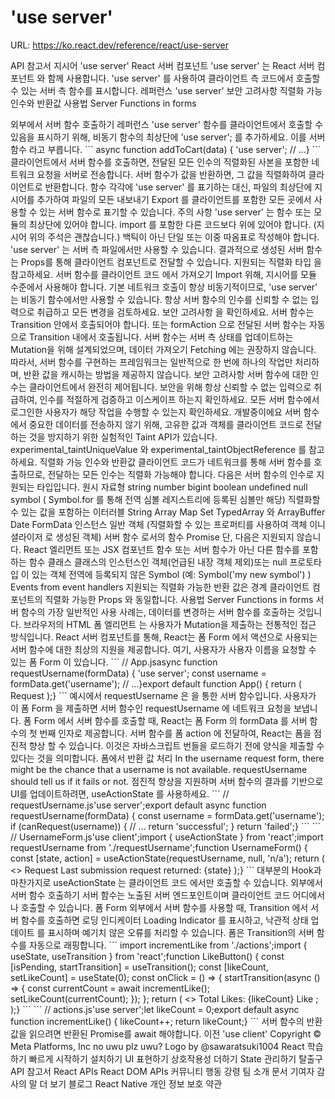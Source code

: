 # 'use server'

URL: https://ko.react.dev/reference/react/use-server

API 참고서
지시어
'use server'
React 서버 컴포넌트
'use server'
는
React 서버 컴포넌트
와 함께 사용합니다.
'use server'
를 사용하여 클라이언트 측 코드에서 호출할 수 있는 서버 측 함수를 표시합니다.
레퍼런스
'use server'
보안 고려사항
직렬화 가능 인수와 반환값
사용법
Server Functions in forms
<form>
외부에서 서버 함수 호출하기
레퍼런스
'use server'
함수를 클라이언트에서 호출할 수 있음을 표시하기 위해, 비동기 함수의 최상단에
'use server';
를 추가하세요. 이를
서버 함수
라고 부릅니다.
```
async function addToCart(data) {  'use server';  // ...}
```
클라이언트에서 서버 함수를 호출하면, 전달된 모든 인수의 직렬화된 사본을 포함한 네트워크 요청을 서버로 전송합니다. 서버 함수가 값을 반환하면, 그 값을 직렬화하여 클라이언트로 반환합니다.
함수 각각에
'use server'
를 표기하는 대신, 파일의 최상단에 지시어를 추가하여 파일의 모든 내보내기
Export
를 클라이언트를 포함한 모든 곳에서 사용할 수 있는 서버 함수로 표기할 수 있습니다.
주의 사항
'use server'
는 함수 또는 모듈의 최상단에 있어야 합니다.
import
를 포함한 다른 코드보다 위에 있어야 합니다. (지시어 위의 주석은 괜찮습니다.) 백틱이 아닌 단일 또는 이중 따옴표로 작성해야 합니다.
'use server'
는 서버 측 파일에서만 사용할 수 있습니다. 결과적으로 생성된 서버 함수는 Props를 통해 클라이언트 컴포넌트로 전달할 수 있습니다. 지원되는
직렬화 타입
을 참고하세요.
서버 함수를
클라이언트 코드
에서 가져오기
Import
위해, 지시어를 모듈 수준에서 사용해야 합니다.
기본 네트워크 호출이 항상 비동기적이므로,
'use server'
는 비동기 함수에서만 사용할 수 있습니다.
항상 서버 함수의 인수를 신뢰할 수 없는 입력으로 취급하고 모든 변경을 검토하세요.
보안 고려사항
을 확인하세요.
서버 함수는
Transition
안에서 호출되어야 합니다.
<form action>
또는
formAction
으로 전달된 서버 함수는 자동으로 Transition 내에서 호출됩니다.
서버 함수는 서버 측 상태를 업데이트하는 Mutation을 위해 설계되었으며, 데이터 가져오기
Fetching
에는 권장하지 않습니다. 따라서, 서버 함수를 구현하는 프레임워크는 일반적으로 한 번에 하나의 작업만 처리하며, 반환 값을 캐시하는 방법을 제공하지 않습니다.
보안 고려사항
서버 함수에 대한 인수는 클라이언트에서 완전히 제어됩니다. 보안을 위해 항상 신뢰할 수 없는 입력으로 취급하여, 인수를 적절하게 검증하고 이스케이프 하는지 확인하세요.
모든 서버 함수에서 로그인한 사용자가 해당 작업을 수행할 수 있는지 확인하세요.
개발중이에요
서버 함수에서 중요한 데이터를 전송하지 않기 위해, 고유한 값과 객체를 클라이언트 코드로 전달하는 것을 방지하기 위한 실험적인 Taint API가 있습니다.
experimental_taintUniqueValue
와
experimental_taintObjectReference
를 참고하세요.
직렬화 가능 인수와 반환값
클라이언트 코드가 네트워크를 통해 서버 함수를 호출하므로, 전달하는 모든 인수는 직렬화 가능해야 합니다.
다음은 서버 함수의 인수로 지원되는 타입입니다.
원시 자료형
string
number
bigint
boolean
undefined
null
symbol
(
Symbol.for
를 통해 전역 심볼 레지스트리에 등록된 심볼만 해당)
직렬화할 수 있는 값을 포함하는 이터러블
String
Array
Map
Set
TypedArray
와
ArrayBuffer
Date
FormData
인스턴스
일반
객체
(직렬화할 수 있는 프로퍼티를 사용하여
객체 이니셜라이저
로 생성된 객체)
서버 함수
로서의 함수
Promise
단, 다음은 지원되지 않습니다.
React 엘리먼트 또는
JSX
컴포넌트 함수 또는 서버 함수가 아닌 다른 함수를 포함하는 함수
클래스
클래스의 인스턴스인 객체(언급된 내장 객체 제외)또는
null 프로토타입
이 있는 객체
전역에 등록되지 않은 Symbol (예:
Symbol('my new symbol')
)
Events from event handlers
지원되는 직렬화 가능한 반환 값은 경계 클라이언트 컴포넌트의
직렬화 가능한 Props
와 동일합니다.
사용법
Server Functions in forms
서버 함수의 가장 일반적인 사용 사례는, 데이터를 변경하는 서버 함수를 호출하는 것입니다. 브라우저의
HTML 폼 엘리먼트
는 사용자가 Mutation을 제출하는 전통적인 접근 방식입니다. React 서버 컴포넌트를 통해, React는
폼
Form
에서 액션으로 사용되는 서버 함수에 대한 최상의 지원을 제공합니다.
여기, 사용자가 사용자 이름을 요청할 수 있는 폼
Form
이 있습니다.
```
// App.jsasync function requestUsername(formData) {  'use server';  const username = formData.get('username');  // ...}export default function App() {  return (
Request
);}
```
예시에서
requestUsername
은
<form>
을 통한 서버 함수입니다. 사용자가 이 폼
Form
을 제출하면 서버 함수인
requestUsername
에 네트워크 요청을 보냅니다. 폼
Form
에서 서버 함수를 호출할 때, React는 폼
Form
의
formData
를 서버 함수의 첫 번째 인자로 제공합니다.
서버 함수를 폼
action
에 전달하여, React는 폼을
점진적 향상
할 수 있습니다. 이것은 자바스크립트 번들을 로드하기 전에 양식을 제출할 수 있다는 것을 의미합니다.
폼에서 반환 값 처리
In the username request form, there might be the chance that a username is not available.
requestUsername
should tell us if it fails or not.
점진적 향상을 지원하며 서버 함수의 결과를 기반으로 UI를 업데이트하려면,
useActionState
를 사용하세요.
```
// requestUsername.js'use server';export default async function requestUsername(formData) {  const username = formData.get('username');  if (canRequest(username)) {    // ...    return 'successful';  }  return 'failed';}
```
```
// UsernameForm.js'use client';import { useActionState } from 'react';import requestUsername from './requestUsername';function UsernameForm() {  const [state, action] = useActionState(requestUsername, null, 'n/a');  return (    <>
Request
Last submission request returned: {state}
);}
```
대부분의 Hook과 마찬가지로
useActionState
는
클라이언트 코드
에서만 호출할 수 있습니다.
<form>
외부에서 서버 함수 호출하기
서버 함수는 노출된 서버 엔드포인트이며 클라이언트 코드 어디에서나 호출할 수 있습니다.
폼
Form
외부에서 서버 함수를 사용할 때,
Transition
에서 서버 함수를 호출하면 로딩 인디케이터
Loading Indicator
를 표시하고,
낙관적 상태 업데이트
를 표시하며 예기치 않은 오류를 처리할 수 있습니다. 폼은 Transition의 서버 함수를 자동으로 래핑합니다.
```
import incrementLike from './actions';import { useState, useTransition } from 'react';function LikeButton() {  const [isPending, startTransition] = useTransition();  const [likeCount, setLikeCount] = useState(0);  const onClick = () => {    startTransition(async () => {      const currentCount = await incrementLike();      setLikeCount(currentCount);    });  };  return (    <>
Total Likes: {likeCount}
Like
;      );}
```
```
// actions.js'use server';let likeCount = 0;export default async function incrementLike() {  likeCount++;  return likeCount;}
```
서버 함수의 반환 값을 읽으려면 반환된 Promise를
await
해야합니다.
이전
'use client'
Copyright © Meta Platforms, Inc
no uwu plz
uwu?
Logo by
@sawaratsuki1004
React 학습하기
빠르게 시작하기
설치하기
UI 표현하기
상호작용성 더하기
State 관리하기
탈출구
API 참고서
React APIs
React DOM APIs
커뮤니티
행동 강령
팀 소개
문서 기여자
감사의 말
더 보기
블로그
React Native
개인 정보 보호
약관